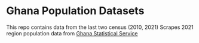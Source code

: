 # Ghana Population Datasets
This repo contains data from the last two census (2010, 2021)
Scrapes 2021 region population data from [Ghana Statistical Service](def)

[def]: "https://statsghana.gov.gh/regionalpopulation.php?population=MTUwNDMxMDk2MS40NjA1&&UpperWest&regid=9"